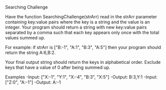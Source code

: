Searching Challenge
<p>
Have the function SearchingChallenge(strArr) read in the strArr parameter containing 
key:value pairs where the key is a string and the value is an integer. Your program should 
return a string with new key:value pairs separated by a comma such that each key appears 
only once with the total values summed up.
<p>
For example: if strArr is ["B:-1", "A:1", "B:3", "A:5"] then your program should return 
the string A:6,B:2.
<p>  
Your final output string should return the keys in alphabetical order. Exclude keys that 
have a value of 0 after being summed up.
<p>
Examples
-Input: ["X:-1", "Y:1", "X:-4", "B:3", "X:5"]
-Output: B:3,Y:1
-Input: ["Z:0", "A:-1"]
-Output: A:-1
